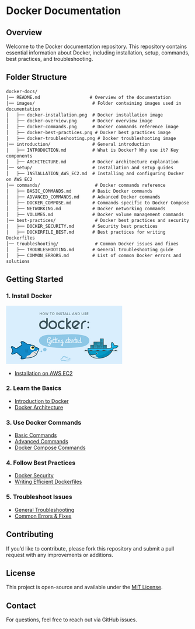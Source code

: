 # Docker Documentation

## Overview
Welcome to the Docker documentation repository. This repository contains essential information about Docker, including installation, setup, commands, best practices, and troubleshooting.

## Folder Structure
```
docker-docs/
│── README.md                   # Overview of the documentation
│── images/                      # Folder containing images used in documentation
│   ├── docker-installation.png  # Docker installation image
│   ├── docker-overview.png      # Docker overview image
│   ├── docker-commands.png      # Docker commands reference image
│   ├── docker-best-practices.png # Docker best practices image
│   ├── docker-troubleshooting.png # Docker troubleshooting image
│── introduction/                # General introduction
│   ├── INTRODUCTION.md          # What is Docker? Why use it? Key components
│   ├── ARCHITECTURE.md          # Docker architecture explanation
│── setup/                       # Installation and setup guides
│   ├── INSTALLATION_AWS_EC2.md  # Installing and configuring Docker on AWS EC2
│── commands/                     # Docker commands reference
│   ├── BASIC_COMMANDS.md        # Basic Docker commands
│   ├── ADVANCED_COMMANDS.md     # Advanced Docker commands
│   ├── DOCKER_COMPOSE.md        # Commands specific to Docker Compose
│   ├── NETWORKING.md            # Docker networking commands
│   ├── VOLUMES.md               # Docker volume management commands
│── best-practices/               # Docker best practices and security
│   ├── DOCKER_SECURITY.md       # Security best practices
│   ├── DOCKERFILE_BEST.md       # Best practices for writing Dockerfiles
│── troubleshooting/              # Common Docker issues and fixes
│   ├── TROUBLESHOOTING.md       # General troubleshooting guide
│   ├── COMMON_ERRORS.md         # List of common Docker errors and solutions
```

## Getting Started
### 1. Install Docker
![Docker Installation](images/docker-installation.png)
- [Installation on AWS EC2](setup/INSTALLATION_AWS_EC2.md)

### 2. Learn the Basics
- [Introduction to Docker](introduction/INTRODUCTION.md)
- [Docker Architecture](introduction/ARCHITECTURE.md)

### 3. Use Docker Commands
- [Basic Commands](commands/BASIC_COMMANDS.md)
- [Advanced Commands](commands/ADVANCED_COMMANDS.md)
- [Docker Compose Commands](commands/DOCKER_COMPOSE.md)

### 4. Follow Best Practices
- [Docker Security](best-practices/DOCKER_SECURITY.md)
- [Writing Efficient Dockerfiles](best-practices/DOCKERFILE_BEST.md)

### 5. Troubleshoot Issues
- [General Troubleshooting](troubleshooting/TROUBLESHOOTING.md)
- [Common Errors & Fixes](troubleshooting/COMMON_ERRORS.md)

## Contributing
If you’d like to contribute, please fork this repository and submit a pull request with any improvements or additions.

## License
This project is open-source and available under the [MIT License](LICENSE).

## Contact
For questions, feel free to reach out via GitHub issues.